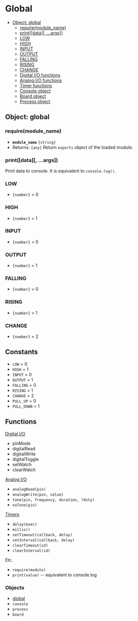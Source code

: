 Global
======

* [Object: global]()
  * [require(module_name)]()
  * [print([data][, ...args])]()
  * [LOW]()
  * [HIGH]()
  * [INPUT]()
  * [OUTPUT]()
  * [FALLING]()
  * [RISING]()
  * [CHANGE]()
  * [Digital I/O functions](digital_io.md)
  * [Analog I/O functions](analog_io.md)
  * [Timer functions](timers.md)
  * [Console object](console.md)
  * [Board object](board.md)
  * [Process object](process.md)

## Object: global

### require(module_name)

* __`module_name`__ `{string}`
* Returns: `{any}` Return `exports` object of the loaded module.

### print([data][, ...args])

Print data to console. It is equivalent to `console.log()`.

### LOW

* `{number}` = 0

### HIGH

* `{number}` = 1

### INPUT

* `{number}` = 0

### OUTPUT

* `{number}` = 1

### FALLING

* `{number}` = 0

### RISING

* `{number}` = 1

### CHANGE

* `{number}` = 2


## Constants

* `LOW` = 0
* `HIGH` = 1
* `INPUT` = 0
* `OUTPUT` = 1
* `FALLING` = 0
* `RISING` = 1
* `CHANGE` = 2
* `PULL_UP` = 0
* `PULL_DOWN` = 1

## Functions

[Digital I/O](digital_io.md)

* pinMode
* digitalRead
* digitalWrite
* digitalToggle
* setWatch
* clearWatch

[Analog I/O](analog_io.md)

* `analogRead(pin)`
* `analogWrite(pin, value)`
* `tone(pin, frequency, duration, ?duty)`
* `noTone(pin)`

[Timers](timers.md)

* `delay(msec)`
* `millis()`
* `setTimeout(callback, delay)`
* `setInterval(callback, delay)`
* `clearTimeout(id)`
* `clearInterval(id)`

Etc.

* `require(module)`
* `print(value)` -- equivalent to console.log

### Objects

* [global](global.md)
* `console`
* `process`
* `board`
